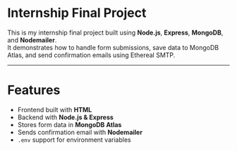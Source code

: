 # Internship Final Project

This is my internship final project built using **Node.js**, **Express**, **MongoDB**, and **Nodemailer**.  
It demonstrates how to handle form submissions, save data to MongoDB Atlas, and send confirmation emails using Ethereal SMTP.

---

# Features
- Frontend built with **HTML**
- Backend with **Node.js & Express**
- Stores form data in **MongoDB Atlas**
- Sends confirmation email with **Nodemailer**
- `.env` support for environment variables

